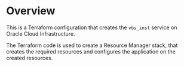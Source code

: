 # Overview 
This is a Terraform configuration that creates the `vbs_inst` service on Oracle Cloud Infrastructure. 

The Terraform code is used to create a Resource Manager stack, that creates the required resources and configures the application on the created resources.